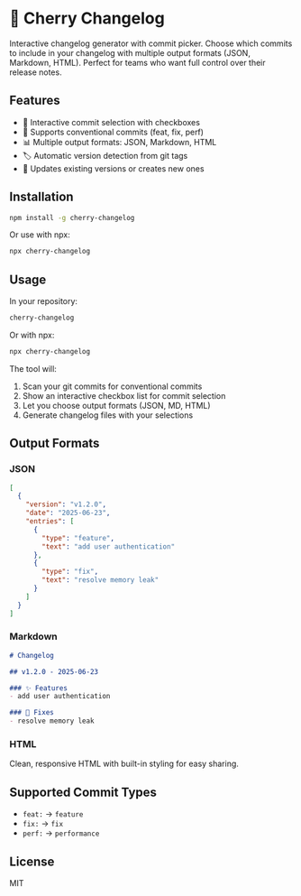 # 🍒 Cherry Changelog

Interactive changelog generator with commit picker. Choose which commits to include in your changelog with multiple output formats (JSON, Markdown, HTML). Perfect for teams who want full control over their release notes.

## Features

- 🎯 Interactive commit selection with checkboxes
- 📝 Supports conventional commits (feat, fix, perf)
- 📊 Multiple output formats: JSON, Markdown, HTML
- 🏷️ Automatic version detection from git tags
- 🔄 Updates existing versions or creates new ones

## Installation

```bash
npm install -g cherry-changelog
```

Or use with npx:

```bash
npx cherry-changelog
```

## Usage

In your repository:

```bash
cherry-changelog
```

Or with npx:

```bash
npx cherry-changelog
```

The tool will:
1. Scan your git commits for conventional commits
2. Show an interactive checkbox list for commit selection
3. Let you choose output formats (JSON, MD, HTML)
4. Generate changelog files with your selections

## Output Formats

### JSON
```json
[
  {
    "version": "v1.2.0",
    "date": "2025-06-23",
    "entries": [
      {
        "type": "feature",
        "text": "add user authentication"
      },
      {
        "type": "fix",
        "text": "resolve memory leak"
      }
    ]
  }
]
```

### Markdown
```markdown
# Changelog

## v1.2.0 - 2025-06-23

### ✨ Features
- add user authentication

### 🐛 Fixes
- resolve memory leak
```

### HTML
Clean, responsive HTML with built-in styling for easy sharing.

## Supported Commit Types

- `feat:` → `feature`
- `fix:` → `fix`
- `perf:` → `performance`

## License

MIT
